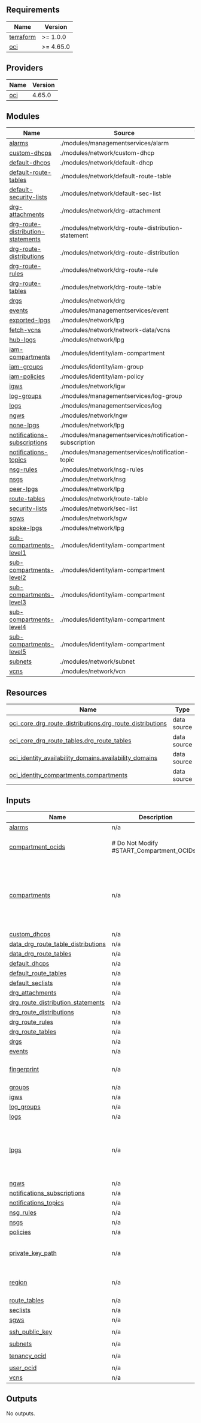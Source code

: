 <!-- BEGIN_TF_DOCS -->
## Requirements

| Name | Version |
|------|---------|
| <a name="requirement_terraform"></a> [terraform](#requirement\_terraform) | >= 1.0.0 |
| <a name="requirement_oci"></a> [oci](#requirement\_oci) | >= 4.65.0 |

## Providers

| Name | Version |
|------|---------|
| <a name="provider_oci"></a> [oci](#provider\_oci) | 4.65.0 |

## Modules

| Name | Source | Version |
|------|--------|---------|
| <a name="module_alarms"></a> [alarms](#module\_alarms) | ./modules/managementservices/alarm | n/a |
| <a name="module_custom-dhcps"></a> [custom-dhcps](#module\_custom-dhcps) | ./modules/network/custom-dhcp | n/a |
| <a name="module_default-dhcps"></a> [default-dhcps](#module\_default-dhcps) | ./modules/network/default-dhcp | n/a |
| <a name="module_default-route-tables"></a> [default-route-tables](#module\_default-route-tables) | ./modules/network/default-route-table | n/a |
| <a name="module_default-security-lists"></a> [default-security-lists](#module\_default-security-lists) | ./modules/network/default-sec-list | n/a |
| <a name="module_drg-attachments"></a> [drg-attachments](#module\_drg-attachments) | ./modules/network/drg-attachment | n/a |
| <a name="module_drg-route-distribution-statements"></a> [drg-route-distribution-statements](#module\_drg-route-distribution-statements) | ./modules/network/drg-route-distribution-statement | n/a |
| <a name="module_drg-route-distributions"></a> [drg-route-distributions](#module\_drg-route-distributions) | ./modules/network/drg-route-distribution | n/a |
| <a name="module_drg-route-rules"></a> [drg-route-rules](#module\_drg-route-rules) | ./modules/network/drg-route-rule | n/a |
| <a name="module_drg-route-tables"></a> [drg-route-tables](#module\_drg-route-tables) | ./modules/network/drg-route-table | n/a |
| <a name="module_drgs"></a> [drgs](#module\_drgs) | ./modules/network/drg | n/a |
| <a name="module_events"></a> [events](#module\_events) | ./modules/managementservices/event | n/a |
| <a name="module_exported-lpgs"></a> [exported-lpgs](#module\_exported-lpgs) | ./modules/network/lpg | n/a |
| <a name="module_fetch-vcns"></a> [fetch-vcns](#module\_fetch-vcns) | ./modules/network/network-data/vcns | n/a |
| <a name="module_hub-lpgs"></a> [hub-lpgs](#module\_hub-lpgs) | ./modules/network/lpg | n/a |
| <a name="module_iam-compartments"></a> [iam-compartments](#module\_iam-compartments) | ./modules/identity/iam-compartment | n/a |
| <a name="module_iam-groups"></a> [iam-groups](#module\_iam-groups) | ./modules/identity/iam-group | n/a |
| <a name="module_iam-policies"></a> [iam-policies](#module\_iam-policies) | ./modules/identity/iam-policy | n/a |
| <a name="module_igws"></a> [igws](#module\_igws) | ./modules/network/igw | n/a |
| <a name="module_log-groups"></a> [log-groups](#module\_log-groups) | ./modules/managementservices/log-group | n/a |
| <a name="module_logs"></a> [logs](#module\_logs) | ./modules/managementservices/log | n/a |
| <a name="module_ngws"></a> [ngws](#module\_ngws) | ./modules/network/ngw | n/a |
| <a name="module_none-lpgs"></a> [none-lpgs](#module\_none-lpgs) | ./modules/network/lpg | n/a |
| <a name="module_notifications-subscriptions"></a> [notifications-subscriptions](#module\_notifications-subscriptions) | ./modules/managementservices/notification-subscription | n/a |
| <a name="module_notifications-topics"></a> [notifications-topics](#module\_notifications-topics) | ./modules/managementservices/notification-topic | n/a |
| <a name="module_nsg-rules"></a> [nsg-rules](#module\_nsg-rules) | ./modules/network/nsg-rules | n/a |
| <a name="module_nsgs"></a> [nsgs](#module\_nsgs) | ./modules/network/nsg | n/a |
| <a name="module_peer-lpgs"></a> [peer-lpgs](#module\_peer-lpgs) | ./modules/network/lpg | n/a |
| <a name="module_route-tables"></a> [route-tables](#module\_route-tables) | ./modules/network/route-table | n/a |
| <a name="module_security-lists"></a> [security-lists](#module\_security-lists) | ./modules/network/sec-list | n/a |
| <a name="module_sgws"></a> [sgws](#module\_sgws) | ./modules/network/sgw | n/a |
| <a name="module_spoke-lpgs"></a> [spoke-lpgs](#module\_spoke-lpgs) | ./modules/network/lpg | n/a |
| <a name="module_sub-compartments-level1"></a> [sub-compartments-level1](#module\_sub-compartments-level1) | ./modules/identity/iam-compartment | n/a |
| <a name="module_sub-compartments-level2"></a> [sub-compartments-level2](#module\_sub-compartments-level2) | ./modules/identity/iam-compartment | n/a |
| <a name="module_sub-compartments-level3"></a> [sub-compartments-level3](#module\_sub-compartments-level3) | ./modules/identity/iam-compartment | n/a |
| <a name="module_sub-compartments-level4"></a> [sub-compartments-level4](#module\_sub-compartments-level4) | ./modules/identity/iam-compartment | n/a |
| <a name="module_sub-compartments-level5"></a> [sub-compartments-level5](#module\_sub-compartments-level5) | ./modules/identity/iam-compartment | n/a |
| <a name="module_subnets"></a> [subnets](#module\_subnets) | ./modules/network/subnet | n/a |
| <a name="module_vcns"></a> [vcns](#module\_vcns) | ./modules/network/vcn | n/a |

## Resources

| Name | Type |
|------|------|
| [oci_core_drg_route_distributions.drg_route_distributions](https://registry.terraform.io/providers/hashicorp/oci/latest/docs/data-sources/core_drg_route_distributions) | data source |
| [oci_core_drg_route_tables.drg_route_tables](https://registry.terraform.io/providers/hashicorp/oci/latest/docs/data-sources/core_drg_route_tables) | data source |
| [oci_identity_availability_domains.availability_domains](https://registry.terraform.io/providers/hashicorp/oci/latest/docs/data-sources/identity_availability_domains) | data source |
| [oci_identity_compartments.compartments](https://registry.terraform.io/providers/hashicorp/oci/latest/docs/data-sources/identity_compartments) | data source |

## Inputs

| Name | Description | Type | Default | Required |
|------|-------------|------|---------|:--------:|
| <a name="input_alarms"></a> [alarms](#input\_alarms) | n/a | `map(any)` | `{}` | no |
| <a name="input_compartment_ocids"></a> [compartment\_ocids](#input\_compartment\_ocids) | # Do Not Modify #START\_Compartment\_OCIDs# | `list(any)` | <pre>[<br>  {}<br>]</pre> | no |
| <a name="input_compartments"></a> [compartments](#input\_compartments) | n/a | `map(any)` | <pre>{<br>  "compartment_level1": {},<br>  "compartment_level2": {},<br>  "compartment_level3": {},<br>  "compartment_level4": {},<br>  "compartment_level5": {},<br>  "root": {}<br>}</pre> | no |
| <a name="input_custom_dhcps"></a> [custom\_dhcps](#input\_custom\_dhcps) | n/a | `map(any)` | `{}` | no |
| <a name="input_data_drg_route_table_distributions"></a> [data\_drg\_route\_table\_distributions](#input\_data\_drg\_route\_table\_distributions) | n/a | `map(any)` | `{}` | no |
| <a name="input_data_drg_route_tables"></a> [data\_drg\_route\_tables](#input\_data\_drg\_route\_tables) | n/a | `map(any)` | `{}` | no |
| <a name="input_default_dhcps"></a> [default\_dhcps](#input\_default\_dhcps) | n/a | `map(any)` | `{}` | no |
| <a name="input_default_route_tables"></a> [default\_route\_tables](#input\_default\_route\_tables) | n/a | `map(any)` | `{}` | no |
| <a name="input_default_seclists"></a> [default\_seclists](#input\_default\_seclists) | n/a | `map(any)` | `{}` | no |
| <a name="input_drg_attachments"></a> [drg\_attachments](#input\_drg\_attachments) | n/a | `map(any)` | `{}` | no |
| <a name="input_drg_route_distribution_statements"></a> [drg\_route\_distribution\_statements](#input\_drg\_route\_distribution\_statements) | n/a | `map(any)` | `{}` | no |
| <a name="input_drg_route_distributions"></a> [drg\_route\_distributions](#input\_drg\_route\_distributions) | n/a | `map(any)` | `{}` | no |
| <a name="input_drg_route_rules"></a> [drg\_route\_rules](#input\_drg\_route\_rules) | n/a | `map(any)` | `{}` | no |
| <a name="input_drg_route_tables"></a> [drg\_route\_tables](#input\_drg\_route\_tables) | n/a | `map(any)` | `{}` | no |
| <a name="input_drgs"></a> [drgs](#input\_drgs) | n/a | `map(any)` | `{}` | no |
| <a name="input_events"></a> [events](#input\_events) | n/a | `map(any)` | `{}` | no |
| <a name="input_fingerprint"></a> [fingerprint](#input\_fingerprint) | n/a | `string` | `"<SSH KEY FINGERPRINT> - Use the create_keys.sh for easily creating keys and its fingerprint> "` | no |
| <a name="input_groups"></a> [groups](#input\_groups) | n/a | `map(any)` | `{}` | no |
| <a name="input_igws"></a> [igws](#input\_igws) | n/a | `map(any)` | `{}` | no |
| <a name="input_log_groups"></a> [log\_groups](#input\_log\_groups) | n/a | `map(any)` | `{}` | no |
| <a name="input_logs"></a> [logs](#input\_logs) | n/a | `map(any)` | `{}` | no |
| <a name="input_lpgs"></a> [lpgs](#input\_lpgs) | n/a | `map(any)` | <pre>{<br>  "exported-lpgs": {},<br>  "hub-lpgs": {},<br>  "none-lpgs": {},<br>  "peer-lpgs": {},<br>  "spoke-lpgs": {}<br>}</pre> | no |
| <a name="input_ngws"></a> [ngws](#input\_ngws) | n/a | `map(any)` | `{}` | no |
| <a name="input_notifications_subscriptions"></a> [notifications\_subscriptions](#input\_notifications\_subscriptions) | n/a | `map(any)` | `{}` | no |
| <a name="input_notifications_topics"></a> [notifications\_topics](#input\_notifications\_topics) | n/a | `map(any)` | `{}` | no |
| <a name="input_nsg_rules"></a> [nsg\_rules](#input\_nsg\_rules) | n/a | `map(any)` | `{}` | no |
| <a name="input_nsgs"></a> [nsgs](#input\_nsgs) | n/a | `map(any)` | `{}` | no |
| <a name="input_policies"></a> [policies](#input\_policies) | n/a | `map(any)` | `{}` | no |
| <a name="input_private_key_path"></a> [private\_key\_path](#input\_private\_key\_path) | n/a | `string` | `"<The Private key file path> - If you've used the createPEMKeys.py then the full path of where the .pem file is>"` | no |
| <a name="input_region"></a> [region](#input\_region) | n/a | `string` | `"<OCI Tenancy Region where these objects will be created - us-phoenix-1 or us-ashburn-1>"` | no |
| <a name="input_route_tables"></a> [route\_tables](#input\_route\_tables) | n/a | `map(any)` | `{}` | no |
| <a name="input_seclists"></a> [seclists](#input\_seclists) | n/a | `map(any)` | `{}` | no |
| <a name="input_sgws"></a> [sgws](#input\_sgws) | n/a | `map(any)` | `{}` | no |
| <a name="input_ssh_public_key"></a> [ssh\_public\_key](#input\_ssh\_public\_key) | n/a | `string` | `"<YOUR SSH PUB KEY STRING HERE>"` | no |
| <a name="input_subnets"></a> [subnets](#input\_subnets) | n/a | `map(any)` | `{}` | no |
| <a name="input_tenancy_ocid"></a> [tenancy\_ocid](#input\_tenancy\_ocid) | n/a | `string` | `"<YOUR TENANCY OCID HERE>"` | no |
| <a name="input_user_ocid"></a> [user\_ocid](#input\_user\_ocid) | n/a | `string` | `"<USER OCID HERE>"` | no |
| <a name="input_vcns"></a> [vcns](#input\_vcns) | n/a | `map(any)` | `{}` | no |

## Outputs

No outputs.
<!-- END_TF_DOCS -->